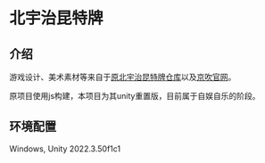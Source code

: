 # 北宇治昆特牌
## 介绍
游戏设计、美术素材等来自于[原北宇治昆特牌仓库](https://github.com/kitauji-gwent/kitauji-gwent)以及[京吹官网](https://www.kyotoanimation.co.jp/shop/kitaujisuibu/#character)。

原项目使用js构建，本项目为其unity重置版，目前属于自娱自乐的阶段。

## 环境配置
Windows, Unity 2022.3.50f1c1









